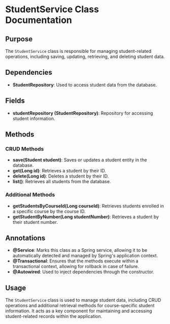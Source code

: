 # StudentService Class Documentation

## Purpose

The `StudentService` class is responsible for managing student-related operations, including saving, updating, retrieving, and deleting student data.

## Dependencies

- **StudentRepository**: Used to access student data from the database.

## Fields

- **studentRepository (StudentRepository)**: Repository for accessing student information.

## Methods

### CRUD Methods

- **save(Student student)**: Saves or updates a student entity in the database.
- **get(Long id)**: Retrieves a student by their ID.
- **delete(Long id)**: Deletes a student by their ID.
- **list()**: Retrieves all students from the database.

### Additional Methods

- **getStudentsByCourseId(Long courseId)**: Retrieves students enrolled in a specific course by the course ID.
- **getStudentByNumber(Long studentNumber)**: Retrieves a student by their student number.

## Annotations

- **@Service**: Marks this class as a Spring service, allowing it to be automatically detected and managed by Spring's application context.
- **@Transactional**: Ensures that the methods execute within a transactional context, allowing for rollback in case of failure.
- **@Autowired**: Used to inject dependencies through the constructor.

## Usage

The `StudentService` class is used to manage student data, including CRUD operations and additional retrieval methods for course-specific student information. It acts as a key component for maintaining and accessing student-related records within the application.

